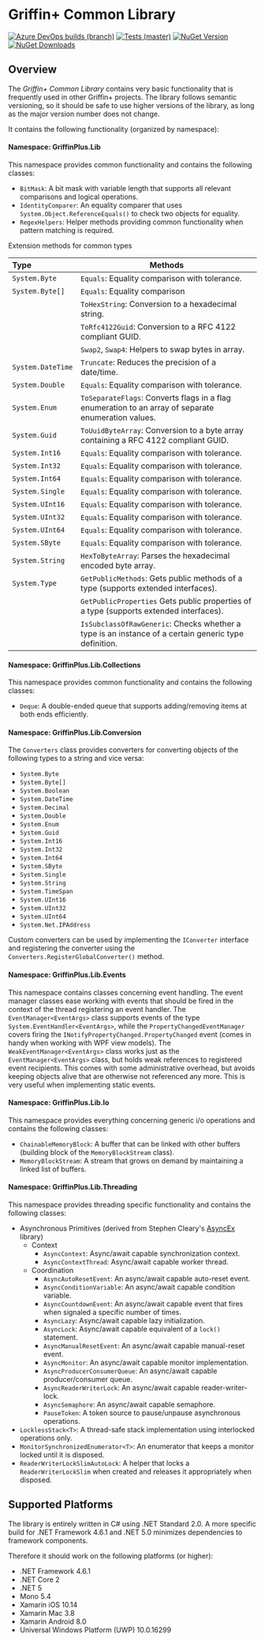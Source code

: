 # Griffin+ Common Library

[![Azure DevOps builds (branch)](https://img.shields.io/azure-devops/build/griffinplus/2f589a5e-e2ab-4c08-bee5-5356db2b2aeb/27/master?label=Build)](https://dev.azure.com/griffinplus/DotNET%20Libraries/_build/latest?definitionId=27&branchName=master)
[![Tests (master)](https://img.shields.io/azure-devops/tests/griffinplus/DotNET%20Libraries/27/master?label=Tests)](https://dev.azure.com/griffinplus/DotNET%20Libraries/_build/latest?definitionId=27&branchName=master)
[![NuGet Version](https://img.shields.io/nuget/v/GriffinPlus.Lib.Common.svg?label=NuGet%20Version)](https://www.nuget.org/packages/GriffinPlus.Lib.Common)
[![NuGet Downloads](https://img.shields.io/nuget/dt/GriffinPlus.Lib.Common.svg?label=NuGet%20Downloads)](https://www.nuget.org/packages/GriffinPlus.Lib.Common)

## Overview

The *Griffin+ Common Library* contains very basic functionality that is frequently used in other Griffin+ projects.
The library follows semantic versioning, so it should be safe to use higher versions of the library, as long as the major version number does not change.

It contains the following functionality (organized by namespace):

#### Namespace: GriffinPlus.Lib

This namespace provides common functionality and contains the following classes:

- `BitMask`: A bit mask with variable length that supports all relevant comparisons and logical operations.
- `IdentityComparer`: An equality comparer that uses `System.Object.ReferenceEquals()` to check two objects for equality.
- `RegexHelpers`: Helper methods providing common functionality when pattern matching is required.

Extension methods for common types

| Type              | Methods
| :---------------- | ----------------------------------------------------------------------------------------------------------- |
| `System.Byte`     | `Equals`: Equality comparison with tolerance.
| `System.Byte[]`   | `Equals`: Equality comparison
|                   | `ToHexString`: Conversion to a hexadecimal string.
|                   | `ToRfc4122Guid`: Conversion to a RFC 4122 compliant GUID.
|                   | `Swap2`, `Swap4`: Helpers to swap bytes in array.
| `System.DateTime` | `Truncate`: Reduces the precision of a date/time.
| `System.Double`   | `Equals`: Equality comparison with tolerance.
| `System.Enum`     | `ToSeparateFlags`: Converts flags in a flag enumeration to an array of separate enumeration values.
| `System.Guid`     | `ToUuidByteArray`: Conversion to a byte array containing a RFC 4122 compliant GUID.
| `System.Int16`    | `Equals`: Equality comparison with tolerance.
| `System.Int32`    | `Equals`: Equality comparison with tolerance.
| `System.Int64`    | `Equals`: Equality comparison with tolerance.
| `System.Single`   | `Equals`: Equality comparison with tolerance.
| `System.UInt16`   | `Equals`: Equality comparison with tolerance.
| `System.UInt32`   | `Equals`: Equality comparison with tolerance.
| `System.UInt64`   | `Equals`: Equality comparison with tolerance.
| `System.SByte`    | `Equals`: Equality comparison with tolerance.
| `System.String`   | `HexToByteArray`: Parses the hexadecimal encoded byte array. 
| `System.Type`     | `GetPublicMethods`: Gets public methods of a type (supports extended interfaces).
|                   | `GetPublicProperties` Gets public properties of a type (supports extended interfaces).
|                   | `IsSubclassOfRawGeneric`: Checks whether a type is an instance of a certain generic type definition.

#### Namespace: GriffinPlus.Lib.Collections

This namespace provides common functionality and contains the following classes:

- `Deque`: A double-ended queue that supports adding/removing items at both ends efficiently.

#### Namespace: GriffinPlus.Lib.Conversion

The `Converters` class provides converters for converting objects of the following types to a string and vice versa:

- `System.Byte`
- `System.Byte[]`
- `System.Boolean`
- `System.DateTime`
- `System.Decimal`
- `System.Double`
- `System.Enum`
- `System.Guid`
- `System.Int16`
- `System.Int32`
- `System.Int64`
- `System.SByte`
- `System.Single`
- `System.String`
- `System.TimeSpan`
- `System.UInt16`
- `System.UInt32`
- `System.UInt64`
- `System.Net.IPAddress`

Custom converters can be used by implementing the `IConverter` interface and registering the converter using the `Converters.RegisterGlobalConverter()` method.

#### Namespace: GriffinPlus.Lib.Events

This namespace contains classes concerning event handling. The event manager classes ease working with events that should be fired in the context of the thread registering an event handler. The `EventManager<EventArgs>` class supports events of the type `System.EventHandler<EventArgs>`, while the `PropertyChangedEventManager` covers firing the `INotifyPropertyChanged.PropertyChanged` event (comes in handy when working with WPF view models). The `WeakEventManager<EventArgs>` class works just as the `EventManager<EventArgs>` class, but holds weak references to registered event recipients. This comes with some administrative overhead, but avoids keeping objects alive that are otherwise not referenced any more. This is very useful when implementing static events.

#### Namespace: GriffinPlus.Lib.Io

This namespace provides everything concerning generic i/o operations and contains the following classes:

- `ChainableMemoryBlock`: A buffer that can be linked with other buffers (building block of the `MemoryBlockStream` class).
- `MemoryBlockStream`: A stream that grows on demand by maintaining a linked list of buffers.

#### Namespace: GriffinPlus.Lib.Threading

This namespace provides threading specific functionality and contains the following classes:

- Asynchronous Primitives (derived from Stephen Cleary's [AsyncEx](https://github.com/stephencleary/AsyncEx) library)
  - Context
    - `AsyncContext`: Async/await capable synchronization context.
    - `AsyncContextThread`: Async/await capable worker thread.
  - Coordination
    - `AsyncAutoResetEvent`: An async/await capable auto-reset event.
    - `AsyncConditionVariable`: An async/await capable condition variable.
    - `AsyncCountdownEvent`: An async/await capable event that fires when signaled a specific number of times.
    - `AsyncLazy`: Async/await capable lazy initialization.
    - `AsyncLock`: Async/await capable equivalent of a `lock()` statement.
    - `AsyncManualResetEvent`: An async/await capable manual-reset event.
    - `AsyncMonitor`: An async/await capable monitor implementation.
    - `AsyncProducerConsumerQueue`: An async/await capable producer/consumer queue.
    - `AsyncReaderWriterLock`: An async/await capable reader-writer-lock.
    - `AsyncSemaphore`: An async/await capable semaphore.
    - `PauseToken`: A token source to pause/unpause asynchronous operations.
- `LocklessStack<T>`: A thread-safe stack implementation using interlocked operations only.
- `MonitorSynchronizedEnumerator<T>`: An enumerator that keeps a monitor locked until it is disposed.
- `ReaderWriterLockSlimAutoLock`: A helper that locks a `ReaderWriterLockSlim` when created and releases it appropriately when disposed.

## Supported Platforms

The library is entirely written in C# using .NET Standard 2.0.
A more specific build for .NET Framework 4.6.1 and .NET 5.0 minimizes dependencies to framework components.

Therefore it should work on the following platforms (or higher):
- .NET Framework 4.6.1
- .NET Core 2
- .NET 5
- Mono 5.4
- Xamarin iOS 10.14
- Xamarin Mac 3.8
- Xamarin Android 8.0
- Universal Windows Platform (UWP) 10.0.16299
